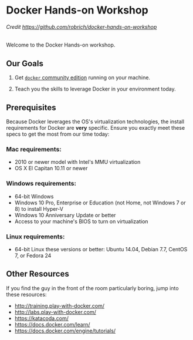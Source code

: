 Docker Hands-on Workshop
========================
###### Credit https://github.com/robrich/docker-hands-on-workshop 
Welcome to the Docker Hands-on workshop.


Our Goals
---------

1. Get [`docker` community edition](https://www.docker.com/community-edition) running on your machine.

2. Teach you the skills to leverage Docker in your environment today.


Prerequisites
-------------

Because Docker leverages the OS's virtualization technologies, the install requirements for Docker are **very** specific.  Ensure you exactly meet these specs to get the most from our time today:

### Mac requirements:

- 2010 or newer model with Intel's MMU virtualization
- OS X El Capitan 10.11 or newer

### Windows requirements:

- 64-bit Windows
- Windows 10 Pro, Enterprise or Education (not Home, not Windows 7 or 8) to install Hyper-V
- Windows 10 Anniversary Update or better
- Access to your machine's BIOS to turn on virtualization

### Linux requirements:

- 64-bit Linux these versions or better: Ubuntu 14.04, Debian 7.7, CentOS 7, or Fedora 24


Other Resources
---------------

If you find the guy in the front of the room particularly boring, jump into these resources:

- http://training.play-with-docker.com/
- http://labs.play-with-docker.com/
- https://katacoda.com/
- https://docs.docker.com/learn/
- https://docs.docker.com/engine/tutorials/
